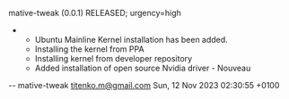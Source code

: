 mative-tweak (0.0.1) RELEASED; urgency=high

  * - Ubuntu Mainline Kernel installation has been added.
    - Installing the kernel from PPA
    - Installing kernel from developer repository
    - Added installation of open source Nvidia driver - Nouveau
    
 -- mative-tweak <titenko.m@gmail.com>  Sun, 12 Nov 2023 02:30:55 +0100



